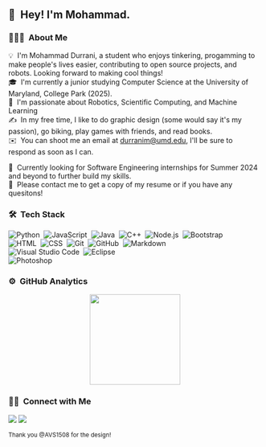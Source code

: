 ## 👋 &nbsp;Hey! I'm Mohammad.

### 👨🏻‍💻 &nbsp;About Me

💡 &nbsp;I'm Mohammad Durrani, a student who enjoys tinkering, progamming to make people's lives easier, contributing to open source projects, and robots. Looking forward to making cool things!\
🎓 &nbsp;I'm currently a junior studying Computer Science at the University of Maryland, College Park (2025).\
🌱 &nbsp;I'm passionate about Robotics, Scientific Computing, and Machine Learning\
✍️ &nbsp;In my free time, I like to do graphic design (some would say it's my passion), go biking, play games with friends, and read books.\
✉️ &nbsp;You can shoot me an email at durranim@umd.edu, I'll be sure to respond as soon as I can.


:briefcase: &nbsp;Currently looking for Software Engineering internships for Summer 2024 and beyond to further build my skills.\
📄 &nbsp;Please contact me to get a copy of my resume or if you have any quesitons!

### 🛠 &nbsp;Tech Stack

![Python](https://img.shields.io/badge/-Python-05122A?style=flat&logo=python)&nbsp;
![JavaScript](https://img.shields.io/badge/-JavaScript-05122A?style=flat&logo=javascript)&nbsp;
![Java](https://img.shields.io/badge/-Java-05122A?style=flat&logo=Java&logoColor=FFA518)&nbsp;
![C++](https://img.shields.io/badge/-C++-05122A?style=flat&logo=C%2B%2B&logoColor=00599C)&nbsp;
![Node.js](https://img.shields.io/badge/-Node.js-05122A?style=flat&logo=node.js)&nbsp;
![Bootstrap](https://img.shields.io/badge/-Bootstrap-05122A?style=flat&logo=bootstrap&logoColor=563D7C)\
![HTML](https://img.shields.io/badge/-HTML-05122A?style=flat&logo=HTML5)&nbsp;
![CSS](https://img.shields.io/badge/-CSS-05122A?style=flat&logo=CSS3&logoColor=1572B6)&nbsp;
![Git](https://img.shields.io/badge/-Git-05122A?style=flat&logo=git)&nbsp;
![GitHub](https://img.shields.io/badge/-GitHub-05122A?style=flat&logo=github)&nbsp;
![Markdown](https://img.shields.io/badge/-Markdown-05122A?style=flat&logo=markdown)\
![Visual Studio Code](https://img.shields.io/badge/-Visual%20Studio%20Code-05122A?style=flat&logo=visual-studio-code&logoColor=007ACC)&nbsp;
![Eclipse](https://img.shields.io/badge/-Eclipse-05122A?style=flat&logo=eclipse-ide&logoColor=2C2255)\
![Photoshop](https://img.shields.io/badge/-Photoshop-05122A?style=flat&logo=adobe-photoshop)&nbsp;


### ⚙️ &nbsp;GitHub Analytics

<p align="center">
<a href="https://github.com/mdurrani808">
  <img height="180em" src="https://github-readme-stats-eight-theta.vercel.app/api?username=mdurrani808&show_icons=true&theme=algolia&include_all_commits=true&count_private=true"/>
</a>
</p>

### 🤝🏻 &nbsp;Connect with Me

<p align="center">

<a href="https://linkedin.com/in/mohammad-durrani"><img src="https://img.shields.io/badge/-Mohammad%20Durrani%20-0077B5?style=flat&logo=Linkedin&logoColor=white"/></a>
<a href="mailto:durranim@umd.edu"><img src="https://img.shields.io/badge/-durranim@umd.edu-D14836?style=flat&logo=Gmail&logoColor=white"/></a>

<sub> Thank you @AVS1508 for the design! </sub>

